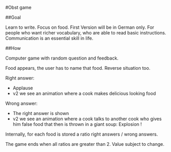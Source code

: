 #Obst game

##Goal

Learn to write. Focus on food. First Version will be in German only.
For people who want richer vocabulary, who are able to read basic instructions. Communication is an essential skill in life.

##How

Computer game with random question and feedback.

Food appears, the user has to name that food. Reverse situation too.

Right answer:

* Applause
* v2 we see an animation where a cook makes delicious looking food

Wrong answer:

* The right answer is shown
* v2 we see an animation where a cook talks to another cook who gives him false food that then is thrown in a giant soup: Explosion !

Internally, for each food is stored a ratio right answers / wrong answers.

The game ends when all ratios are greater than 2. Value subject to change.
